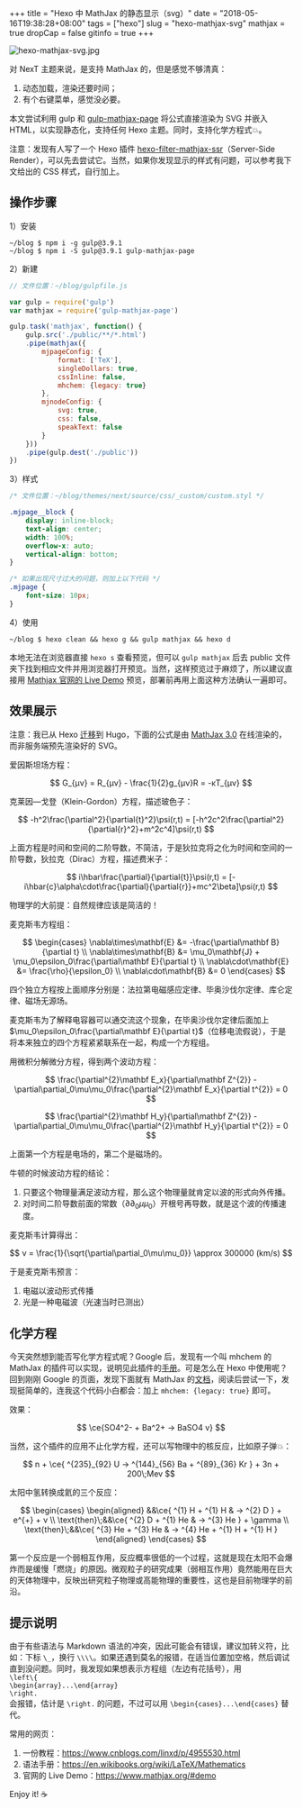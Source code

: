+++
title = "Hexo 中 MathJax 的静态显示（svg）"
date = "2018-05-16T19:38:28+08:00"
tags = ["hexo"]
slug = "hexo-mathjax-svg"
mathjax = true
dropCap = false
gitinfo = true
+++

![hexo-mathjax-svg.jpg](/images/hexo-mathjax-svg.jpg)

对 NexT 主题来说，是支持 MathJax 的，但是感觉不够清真：

1. 动态加载，渲染还要时间；
2. 有个右键菜单，感觉没必要。

本文尝试利用 gulp 和 [gulp-mathjax-page](https://github.com/roman-spiridonov/gulp-mathjax-page) 将公式直接渲染为 SVG 并嵌入 HTML，以实现静态化，支持任何 Hexo 主题。同时，支持化学方程式💥。

注意：发现有人写了一个 Hexo 插件 [hexo-filter-mathjax-ssr](https://github.com/ike-c/hexo-filter-mathjax-ssr)（Server-Side Render），可以先去尝试它。当然，如果你发现显示的样式有问题，可以参考我下文给出的 CSS 样式，自行加上。

## 操作步骤

1）安装

```
~/blog $ npm i -g gulp@3.9.1
~/blog $ npm i -S gulp@3.9.1 gulp-mathjax-page
```

2）新建

```js
// 文件位置：~/blog/gulpfile.js

var gulp = require('gulp')
var mathjax = require('gulp-mathjax-page')

gulp.task('mathjax', function() {
    gulp.src('./public/**/*.html')
    .pipe(mathjax({
        mjpageConfig: {
            format: ['TeX'],
            singleDollars: true,
            cssInline: false,
            mhchem: {legacy: true}
        },
        mjnodeConfig: {
            svg: true,
            css: false,
            speakText: false
        }
    }))
    .pipe(gulp.dest('./public'))
})
```

3）样式

```css
/* 文件位置：~/blog/themes/next/source/css/_custom/custom.styl */

.mjpage__block {
    display: inline-block;
    text-align: center;
    width: 100%;
    overflow-x: auto;
    vertical-align: bottom;
}

/* 如果出现尺寸过大的问题，则加上以下代码 */
.mjpage {
    font-size: 10px;
}
```

4）使用

```
~/blog $ hexo clean && hexo g && gulp mathjax && hexo d
```

本地无法在浏览器直接 `hexo s` 查看预览，但可以 `gulp mathjax` 后去 public 文件夹下找到相应文件并用浏览器打开预览。当然，这样预览过于麻烦了，所以建议直接用 [Mathjax 官网的 Live Demo](https://www.mathjax.org/#demo) 预览，部署前再用上面这种方法确认一遍即可。

## 效果展示

注意：我已从 Hexo [迁移](/tech/powered-by-hugo/)到 Hugo，下面的公式是由 [MathJax 3.0](https://docs.mathjax.org/en/latest/upgrading/whats-new-3.0.html) 在线渲染的，而非服务端预先渲染好的 SVG。

爱因斯坦场方程：

$$
G_{μν} = R_{μν} - \frac{1}{2}g_{μν}R = -κT_{μν}
$$

克莱因—戈登（Klein-Gordon）方程，描述玻色子：

$$
-h^2\frac{\partial^2}{\partial{t}^2}\psi(r,t) = [-h^2c^2\frac{\partial^2}{\partial{r}^2}+m^2c^4]\psi(r,t)
$$

上面方程是时间和空间的二阶导数，不简洁，于是狄拉克将之化为时间和空间的一阶导数，狄拉克（Dirac）方程，描述费米子：

$$
i\hbar\frac{\partial}{\partial{t}}\psi(r,t) = [-i\hbar{c}\alpha\cdot\frac{\partial}{\partial{r}}+mc^2\beta]\psi(r,t)
$$

物理学的大前提：自然规律应该是简洁的！

麦克斯韦方程组：

$$
\begin{cases}
\nabla\times\mathbf{E} &= -\frac{\partial\mathbf B}{\partial t} \\
\nabla\times\mathbf{B} &= \mu_0\mathbf{J} + \mu_0\epsilon_0\frac{\partial\mathbf E}{\partial t} \\
\nabla\cdot\mathbf{E} &= \frac{\rho}{\epsilon_0} \\
\nabla\cdot\mathbf{B} &= 0
\end{cases}
$$

四个独立方程按上面顺序分别是：法拉第电磁感应定律、毕奥沙伐尔定律、库仑定律、磁场无源场。

麦克斯韦为了解释电容器可以通交流这个现象，在毕奥沙伐尔定律后面加上 $\mu_0\epsilon_0\frac{\partial\mathbf E}{\partial t}$（位移电流假说），于是将本来独立的四个方程紧紧联系在一起，构成一个方程组。

用微积分解微分方程，得到两个波动方程：

$$
\frac{\partial^{2}\mathbf E_x}{\partial\mathbf Z^{2}} - \partial\partial_0\mu\mu_0\frac{\partial^{2}\mathbf E_x}{\partial t^{2}} = 0
$$

$$
\frac{\partial^{2}\mathbf H_y}{\partial\mathbf Z^{2}} - \partial\partial_0\mu\mu_0\frac{\partial^{2}\mathbf H_y}{\partial t^{2}} = 0
$$

上面第一个方程是电场的，第二个是磁场的。

牛顿的时候波动方程的结论：

1. 只要这个物理量满足波动方程，那么这个物理量就肯定以波的形式向外传播。
2. 对时间二阶导数前面的常数（$\partial\partial_0\mu\mu_0$）开根号再导数，就是这个波的传播速度。

麦克斯韦计算得出：

$$
ν = \frac{1}{\sqrt{\partial\partial_0\mu\mu_0}} \approx 300000 (km/s)
$$

于是麦克斯韦预言：

1. 电磁以波动形式传播
2. 光是一种电磁波（光速当时已测出）

## 化学方程

今天突然想到能否写化学方程式呢？Google 后，发现有一个叫 mhchem 的 MathJax 的插件可以实现，说明见此插件的[手册](https://mhchem.github.io/MathJax-mhchem/)。可是怎么在 Hexo 中使用呢？回到刚刚 Google 的页面，发现下面就有 MathJax 的[文档](http://docs.mathjax.org/en/latest/tex.html#mhchem)，阅读后尝试一下，发现挺简单的，连我这个代码小白都会：加上 `mhchem: {legacy: true}` 即可。

效果：

$$
\ce{SO4^2- + Ba^2+ -> BaSO4 v}
$$

当然，这个插件的应用不止化学方程，还可以写物理中的核反应，比如原子弹💥：

$$
n + \ce{ ^{235}_{92} U -> ^{144}_{56} Ba + ^{89}_{36} Kr } + 3n + 200\;Mev
$$

太阳中氢转换成氦的三个反应：

$$
\begin{cases}
\begin{aligned}
&&\ce{ ^{1} H + ^{1} H & -> ^{2} D } + e^{+} + ν \\
\text{then}\;&&\ce{ ^{2} D + ^{1} He & -> ^{3} He } + \gamma \\
\text{then}\;&&\ce{ ^{3} He + ^{3} He & -> ^{4} He + ^{1} H + ^{1} H }
\end{aligned}
\end{cases}
$$

第一个反应是一个弱相互作用，反应概率很低的一个过程，这就是现在太阳不会爆炸而是缓慢「燃烧」的原因。微观粒子的研究成果（弱相互作用）竟然能用在巨大的天体物理中，反映出研究粒子物理或高能物理的重要性，这也是目前物理学的前沿。

## 提示说明

由于有些语法与 Markdown 语法的冲突，因此可能会有错误，建议加转义符，比如：下标 `\_`，换行 `\\\\`。如果还遇到莫名的报错，在适当位置加空格，然后调试直到没问题。同时，我发现如果想表示方程组（左边有花括号），用  
`\left\{`  
`\begin{array}...\end{array}`  
`\right.`  
会报错，估计是 `\right.` 的问题，不过可以用 `\begin{cases}...\end{cases}` 替代。

常用的网页：

1. 一份教程：https://www.cnblogs.com/linxd/p/4955530.html
2. 语法手册：https://en.wikibooks.org/wiki/LaTeX/Mathematics
3. 官网的 Live Demo：https://www.mathjax.org/#demo

Enjoy it! ☕
